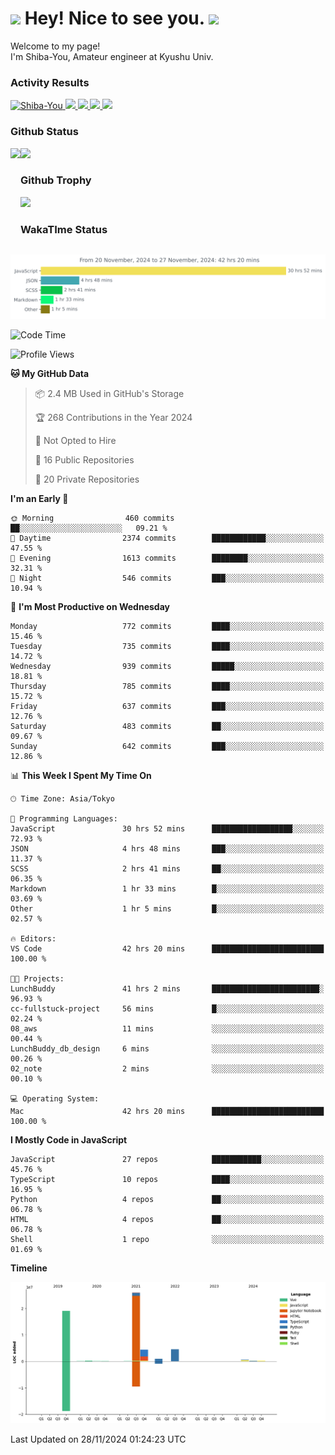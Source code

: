<h1>
  <img src="https://emojis.slackmojis.com/emojis/images/1531849430/4246/blob-sunglasses.gif?1531849430" width="30"/> 
  Hey! Nice to see you.
  <img src="https://emojis.slackmojis.com/emojis/images/1531849430/4246/blob-sunglasses.gif?1531849430" width="30"/> 
</h1>
<p>
  Welcome to my page! <br />
  I'm Shiba-You, Amateur engineer at Kyushu Univ.
</p>


<h3>
  Activity Results
</h3>
<p align="left"> 
  <!--   GitHub  -->
  <a href="https://github.com/Shiba-You/Shiba-You/">
    <img src="https://komarev.com/ghpvc/?username=Shiba-You" alt="Shiba-You" />
  </a>
  <a href="https://github.com/Shiba-You">
    <img height="20" src="https://img.shields.io/github/followers/Shiba-You?label=follow&logo=github&style=flat" />
  </a>
  
  <!-- Qiita -->
  <a href="http://qiita.com/Shiba-You">
    <img height="20" src="https://qiita-badge.apiapi.app/s/Shiba-You/posts.svg" />
  </a>
  <a href="http://qiita.com/Shiba-You">
    <img height="20" src="https://qiita-badge.apiapi.app/s/Shiba-You/contributions.svg" />
  </a>
  <a href="http://qiita.com/Shiba-You">
    <img height="20" src="https://qiita-badge.apiapi.app/s/Shiba-You/followers.svg" />
  </a>
</p>


<h3>
  Github Status
</h3>
<div>
  <img height="170" align="left" src="https://github-readme-stats.vercel.app/api?username=Shiba-You&theme=tokyonight" />
  <img height="170" src="https://github-readme-stats.vercel.app/api/top-langs/?username=Shiba-You&theme=tokyonight&layout=compact" />
</div>

<h3>
  Github Trophy
</h3>
<div>
  <img width="800" src="https://github-profile-trophy.vercel.app/?username=Shiba-You&theme=tokyonight" />
</div>


<h3>
  WakaTIme Status
</h3>
<img src="https://github.com/Shiba-You/Shiba-You/blob/main/images/stat.svg" alt="Shiba-You WakaTime Activity"/>

<!--START_SECTION:waka-->
![Code Time](http://img.shields.io/badge/Code%20Time-1%2C022%20hrs%202%20mins-blue)

![Profile Views](http://img.shields.io/badge/Profile%20Views-0-blue)

**🐱 My GitHub Data** 

> 📦 2.4 MB Used in GitHub's Storage 
 > 
> 🏆 268 Contributions in the Year 2024
 > 
> 🚫 Not Opted to Hire
 > 
> 📜 16 Public Repositories 
 > 
> 🔑 20 Private Repositories 
 > 
**I'm an Early 🐤** 

```text
🌞 Morning                460 commits         ██░░░░░░░░░░░░░░░░░░░░░░░   09.21 % 
🌆 Daytime                2374 commits        ████████████░░░░░░░░░░░░░   47.55 % 
🌃 Evening                1613 commits        ████████░░░░░░░░░░░░░░░░░   32.31 % 
🌙 Night                  546 commits         ███░░░░░░░░░░░░░░░░░░░░░░   10.94 % 
```
📅 **I'm Most Productive on Wednesday** 

```text
Monday                   772 commits         ████░░░░░░░░░░░░░░░░░░░░░   15.46 % 
Tuesday                  735 commits         ████░░░░░░░░░░░░░░░░░░░░░   14.72 % 
Wednesday                939 commits         █████░░░░░░░░░░░░░░░░░░░░   18.81 % 
Thursday                 785 commits         ████░░░░░░░░░░░░░░░░░░░░░   15.72 % 
Friday                   637 commits         ███░░░░░░░░░░░░░░░░░░░░░░   12.76 % 
Saturday                 483 commits         ██░░░░░░░░░░░░░░░░░░░░░░░   09.67 % 
Sunday                   642 commits         ███░░░░░░░░░░░░░░░░░░░░░░   12.86 % 
```


📊 **This Week I Spent My Time On** 

```text
🕑︎ Time Zone: Asia/Tokyo

💬 Programming Languages: 
JavaScript               30 hrs 52 mins      ██████████████████░░░░░░░   72.93 % 
JSON                     4 hrs 48 mins       ███░░░░░░░░░░░░░░░░░░░░░░   11.37 % 
SCSS                     2 hrs 41 mins       ██░░░░░░░░░░░░░░░░░░░░░░░   06.35 % 
Markdown                 1 hr 33 mins        █░░░░░░░░░░░░░░░░░░░░░░░░   03.69 % 
Other                    1 hr 5 mins         █░░░░░░░░░░░░░░░░░░░░░░░░   02.57 % 

🔥 Editors: 
VS Code                  42 hrs 20 mins      █████████████████████████   100.00 % 

🐱‍💻 Projects: 
LunchBuddy               41 hrs 2 mins       ████████████████████████░   96.93 % 
cc-fullstuck-project     56 mins             █░░░░░░░░░░░░░░░░░░░░░░░░   02.24 % 
08_aws                   11 mins             ░░░░░░░░░░░░░░░░░░░░░░░░░   00.44 % 
LunchBuddy_db_design     6 mins              ░░░░░░░░░░░░░░░░░░░░░░░░░   00.26 % 
02_note                  2 mins              ░░░░░░░░░░░░░░░░░░░░░░░░░   00.10 % 

💻 Operating System: 
Mac                      42 hrs 20 mins      █████████████████████████   100.00 % 
```

**I Mostly Code in JavaScript** 

```text
JavaScript               27 repos            ███████████░░░░░░░░░░░░░░   45.76 % 
TypeScript               10 repos            ████░░░░░░░░░░░░░░░░░░░░░   16.95 % 
Python                   4 repos             ██░░░░░░░░░░░░░░░░░░░░░░░   06.78 % 
HTML                     4 repos             ██░░░░░░░░░░░░░░░░░░░░░░░   06.78 % 
Shell                    1 repo              ░░░░░░░░░░░░░░░░░░░░░░░░░   01.69 % 
```



**Timeline**

![Lines of Code chart](https://raw.githubusercontent.com/Shiba-You/Shiba-You/main/assets/bar_graph.png)


 Last Updated on 28/11/2024 01:24:23 UTC
<!--END_SECTION:waka-->
